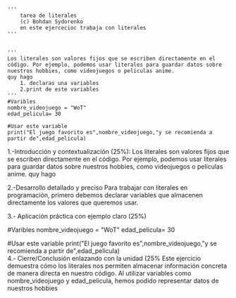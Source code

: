 ```
'''
    tarea de literales 
    (c) Bohdan Sydorenko
    en este ejercecioc trabaja con literales
'''


'''
Los literales son valores fijos que se escriben directamente en el código. Por ejemplo, podemos usar literales para guardar datos sobre nuestros hobbies, como videojuegos o películas anime.
quy hago
    1. declaras una variables
    2.print de este variables 
'''
#Varibles 
nombre_videojuego = "WoT"
edad_pelicula= 30

#Usar este variable
print("El juego favorito es",nombre_videojuego,"y se recomienda a partir de",edad_pelicula)  

``` 
1.-Introducción y contextualización (25%):
Los literales son valores fijos que se escriben directamente en el código. Por ejemplo, podemos usar literales para guardar datos sobre nuestros hobbies, como videojuegos o películas anime.
quy hago

2.-Desarrollo detallado y preciso
Para trabajar con literales en programación, primero debemos declarar variables que almacenen directamente los valores que queremos usar.

3.- Aplicación práctica con ejemplo claro (25%)
    
#Varibles 
nombre_videojuego = "WoT"
edad_pelicula= 30

#Usar este variable
print("El juego favorito es",nombre_videojuego,"y se recomienda a partir de",edad_pelicula)  
4.- Cierre/Conclusión enlazando con la unidad (25%
Este ejercicio demuestra cómo los literales nos permiten almacenar información concreta de manera directa en nuestro código. Al utilizar variables como nombre_videojuego y edad_pelicula, hemos podido representar datos de nuestros hobbies
